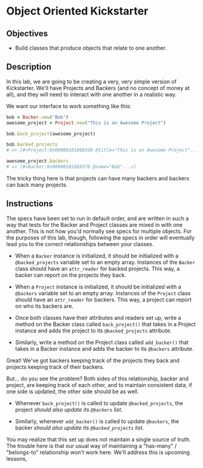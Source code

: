 # Object Oriented Kickstarter

## Objectives

- Build classes that produce objects that relate to one another.

## Description

In this lab, we are going to be creating a very, very simple version of
Kickstarter. We'll have Projects and Backers (and no concept of money at all),
and they will need to interact with one another in a realistic way.

We want our interface to work something like this:

```ruby
bob = Backer.new("Bob")
awesome_project = Project.new("This is an Awesome Project")

bob.back_project(awesome_project)

bob.backed_projects
# => [#<Project:0x000001018683d0 @title="This is an Awesome Project"...>]

awesome_project.backers
# => [#<Backer:0x000001018b9370 @name="Bob"...>]
```

The tricky thing here is that projects can have many backers and backers can
back many projects.

## Instructions

The specs have been set to run in default order, and are written in such a way
that tests for the Backer and Project classes are mixed in with one another.
This is not how you'd normally see specs for multiple objects. For the purposes
of this lab, though, following the specs in order will eventually lead you to
the correct relationships between your classes.

- When a `Backer` instance is initialized, it should be initialized with a
  `@backed_projects` variable set to an empty array. Instances of the `Backer`
  class should have an `attr_reader` for backed projects. This way, a backer can
  report on the projects they back.

- When a `Project` instance is initialized, it should be initialized with a
  `@backers` variable set to an empty array. Instances of the `Project` class
  should have an `attr_reader` for backers. This way, a project can report on
  who its backers are.

- Once both classes have their attributes and readers set up, write a method on
  the Backer class called `back_project()` that takes in a Project instance and
  adds the project to its `@backed_projects` attribute.

- Similarly, write a method on the Project class called `add_backer()` that
  takes in a Backer instance and adds the backer to its `@backers` attribute.

Great! We've got backers keeping track of the projects they back and projects
keeping track of their backers.

But... do you see the problem? Both sides of this relationship, backer and
project, are keeping track of each other, and to maintain consistent data,
if one side is updated, the other side should be as well.

- Whenever `back_project()` is called to update `@backed_projects`, the project
  _should also update its `@backers` list_.

- Similarly, whenever `add_backer()` is called to update `@backers`, the backer
  _should also update its `@backed_projects` list_.

You may realize that this set up does not maintain a single source of truth. The
trouble here is that our usual way of maintaining a "has-many" / "belongs-to"
relationship won't work here. We'll address this is upcoming lessons, 
